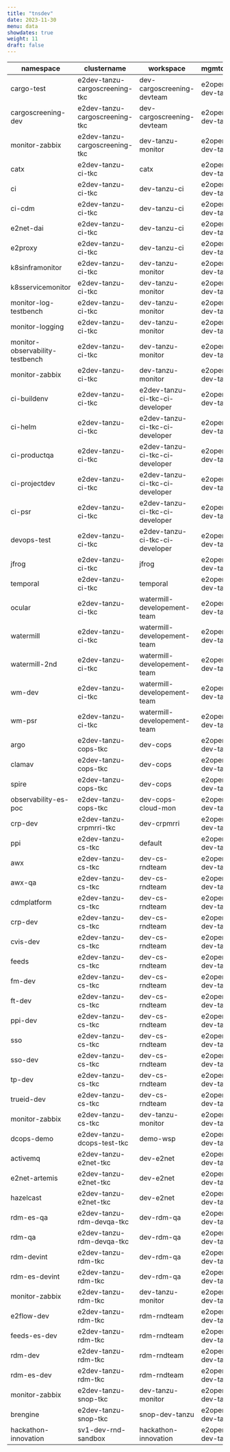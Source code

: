 ```yaml
---
title: "tnsdev"
date: 2023-11-30
menu: data
showdates: true
weight: 11
draft: false
---
```

<!--more-->
| namespace                       | clustername                    | workspace                       | mgmtcluster      |
| ------------------------------- | ------------------------------ | ------------------------------- | ---------------- |
| cargo-test                      | e2dev-tanzu-cargoscreening-tkc | dev-cargoscreening-devteam      | e2open-dev-tanzu |
| cargoscreening-dev              | e2dev-tanzu-cargoscreening-tkc | dev-cargoscreening-devteam      | e2open-dev-tanzu |
| monitor-zabbix                  | e2dev-tanzu-cargoscreening-tkc | dev-tanzu-monitor               | e2open-dev-tanzu |
| catx                            | e2dev-tanzu-ci-tkc             | catx                            | e2open-dev-tanzu |
| ci                              | e2dev-tanzu-ci-tkc             | dev-tanzu-ci                    | e2open-dev-tanzu |
| ci-cdm                          | e2dev-tanzu-ci-tkc             | dev-tanzu-ci                    | e2open-dev-tanzu |
| e2net-dai                       | e2dev-tanzu-ci-tkc             | dev-tanzu-ci                    | e2open-dev-tanzu |
| e2proxy                         | e2dev-tanzu-ci-tkc             | dev-tanzu-ci                    | e2open-dev-tanzu |
| k8sinframonitor                 | e2dev-tanzu-ci-tkc             | dev-tanzu-monitor               | e2open-dev-tanzu |
| k8sservicemonitor               | e2dev-tanzu-ci-tkc             | dev-tanzu-monitor               | e2open-dev-tanzu |
| monitor-log-testbench           | e2dev-tanzu-ci-tkc             | dev-tanzu-monitor               | e2open-dev-tanzu |
| monitor-logging                 | e2dev-tanzu-ci-tkc             | dev-tanzu-monitor               | e2open-dev-tanzu |
| monitor-observability-testbench | e2dev-tanzu-ci-tkc             | dev-tanzu-monitor               | e2open-dev-tanzu |
| monitor-zabbix                  | e2dev-tanzu-ci-tkc             | dev-tanzu-monitor               | e2open-dev-tanzu |
| ci-buildenv                     | e2dev-tanzu-ci-tkc             | e2dev-tanzu-ci-tkc-ci-developer | e2open-dev-tanzu |
| ci-helm                         | e2dev-tanzu-ci-tkc             | e2dev-tanzu-ci-tkc-ci-developer | e2open-dev-tanzu |
| ci-productqa                    | e2dev-tanzu-ci-tkc             | e2dev-tanzu-ci-tkc-ci-developer | e2open-dev-tanzu |
| ci-projectdev                   | e2dev-tanzu-ci-tkc             | e2dev-tanzu-ci-tkc-ci-developer | e2open-dev-tanzu |
| ci-psr                          | e2dev-tanzu-ci-tkc             | e2dev-tanzu-ci-tkc-ci-developer | e2open-dev-tanzu |
| devops-test                     | e2dev-tanzu-ci-tkc             | e2dev-tanzu-ci-tkc-ci-developer | e2open-dev-tanzu |
| jfrog                           | e2dev-tanzu-ci-tkc             | jfrog                           | e2open-dev-tanzu |
| temporal                        | e2dev-tanzu-ci-tkc             | temporal                        | e2open-dev-tanzu |
| ocular                          | e2dev-tanzu-ci-tkc             | watermill-developement-team     | e2open-dev-tanzu |
| watermill                       | e2dev-tanzu-ci-tkc             | watermill-developement-team     | e2open-dev-tanzu |
| watermill-2nd                   | e2dev-tanzu-ci-tkc             | watermill-developement-team     | e2open-dev-tanzu |
| wm-dev                          | e2dev-tanzu-ci-tkc             | watermill-developement-team     | e2open-dev-tanzu |
| wm-psr                          | e2dev-tanzu-ci-tkc             | watermill-developement-team     | e2open-dev-tanzu |
| argo                            | e2dev-tanzu-cops-tkc           | dev-cops                        | e2open-dev-tanzu |
| clamav                          | e2dev-tanzu-cops-tkc           | dev-cops                        | e2open-dev-tanzu |
| spire                           | e2dev-tanzu-cops-tkc           | dev-cops                        | e2open-dev-tanzu |
| observability-es-poc            | e2dev-tanzu-cops-tkc           | dev-cops-cloud-mon              | e2open-dev-tanzu |
| crp-dev                         | e2dev-tanzu-crpmrri-tkc        | dev-crpmrri                     | e2open-dev-tanzu |
| ppi                             | e2dev-tanzu-cs-tkc             | default                         | e2open-dev-tanzu |
| awx                             | e2dev-tanzu-cs-tkc             | dev-cs-rndteam                  | e2open-dev-tanzu |
| awx-qa                          | e2dev-tanzu-cs-tkc             | dev-cs-rndteam                  | e2open-dev-tanzu |
| cdmplatform                     | e2dev-tanzu-cs-tkc             | dev-cs-rndteam                  | e2open-dev-tanzu |
| crp-dev                         | e2dev-tanzu-cs-tkc             | dev-cs-rndteam                  | e2open-dev-tanzu |
| cvis-dev                        | e2dev-tanzu-cs-tkc             | dev-cs-rndteam                  | e2open-dev-tanzu |
| feeds                           | e2dev-tanzu-cs-tkc             | dev-cs-rndteam                  | e2open-dev-tanzu |
| fm-dev                          | e2dev-tanzu-cs-tkc             | dev-cs-rndteam                  | e2open-dev-tanzu |
| ft-dev                          | e2dev-tanzu-cs-tkc             | dev-cs-rndteam                  | e2open-dev-tanzu |
| ppi-dev                         | e2dev-tanzu-cs-tkc             | dev-cs-rndteam                  | e2open-dev-tanzu |
| sso                             | e2dev-tanzu-cs-tkc             | dev-cs-rndteam                  | e2open-dev-tanzu |
| sso-dev                         | e2dev-tanzu-cs-tkc             | dev-cs-rndteam                  | e2open-dev-tanzu |
| tp-dev                          | e2dev-tanzu-cs-tkc             | dev-cs-rndteam                  | e2open-dev-tanzu |
| trueid-dev                      | e2dev-tanzu-cs-tkc             | dev-cs-rndteam                  | e2open-dev-tanzu |
| monitor-zabbix                  | e2dev-tanzu-cs-tkc             | dev-tanzu-monitor               | e2open-dev-tanzu |
| dcops-demo                      | e2dev-tanzu-dcops-test-tkc     | demo-wsp                        | e2open-dev-tanzu |
| activemq                        | e2dev-tanzu-e2net-tkc          | dev-e2net                       | e2open-dev-tanzu |
| e2net-artemis                   | e2dev-tanzu-e2net-tkc          | dev-e2net                       | e2open-dev-tanzu |
| hazelcast                       | e2dev-tanzu-e2net-tkc          | dev-e2net                       | e2open-dev-tanzu |
| rdm-es-qa                       | e2dev-tanzu-rdm-devqa-tkc      | dev-rdm-qa                      | e2open-dev-tanzu |
| rdm-qa                          | e2dev-tanzu-rdm-devqa-tkc      | dev-rdm-qa                      | e2open-dev-tanzu |
| rdm-devint                      | e2dev-tanzu-rdm-tkc            | dev-rdm-qa                      | e2open-dev-tanzu |
| rdm-es-devint                   | e2dev-tanzu-rdm-tkc            | dev-rdm-qa                      | e2open-dev-tanzu |
| monitor-zabbix                  | e2dev-tanzu-rdm-tkc            | dev-tanzu-monitor               | e2open-dev-tanzu |
| e2flow-dev                      | e2dev-tanzu-rdm-tkc            | rdm-rndteam                     | e2open-dev-tanzu |
| feeds-es-dev                    | e2dev-tanzu-rdm-tkc            | rdm-rndteam                     | e2open-dev-tanzu |
| rdm-dev                         | e2dev-tanzu-rdm-tkc            | rdm-rndteam                     | e2open-dev-tanzu |
| rdm-es-dev                      | e2dev-tanzu-rdm-tkc            | rdm-rndteam                     | e2open-dev-tanzu |
| monitor-zabbix                  | e2dev-tanzu-snop-tkc           | dev-tanzu-monitor               | e2open-dev-tanzu |
| brengine                        | e2dev-tanzu-snop-tkc           | snop-dev-tanzu                  | e2open-dev-tanzu |
| hackathon-innovation            | sv1-dev-rnd-sandbox            | hackathon-innovation            | e2open-dev-tanzu |
